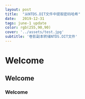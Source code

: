 ```yaml
---
layout: post
title:  "从NTDS.DIT文件中提取密码哈希"
date:   2019-12-31
tags: june-1 update
color: rgb(255,90,90)
cover: '../assets/test.jpg'
subtitle: '卷影副本转储NTDS.DIT文件'
---
```


# Welcome

## Welcome

### Welcome
